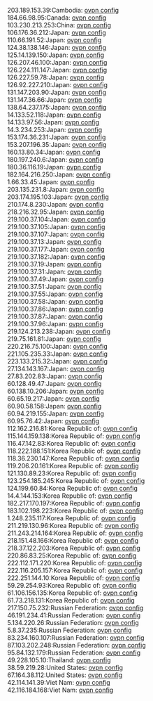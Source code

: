 203.189.153.39:Cambodia: [ovpn config](vpn/203_189_153_39.ovpn)  
184.66.98.95:Canada: [ovpn config](vpn/184_66_98_95.ovpn)  
103.230.213.253:China: [ovpn config](vpn/103_230_213_253.ovpn)  
106.176.36.212:Japan: [ovpn config](vpn/106_176_36_212.ovpn)  
110.66.191.52:Japan: [ovpn config](vpn/110_66_191_52.ovpn)  
124.38.138.146:Japan: [ovpn config](vpn/124_38_138_146.ovpn)  
125.14.139.150:Japan: [ovpn config](vpn/125_14_139_150.ovpn)  
126.207.46.100:Japan: [ovpn config](vpn/126_207_46_100.ovpn)  
126.224.111.147:Japan: [ovpn config](vpn/126_224_111_147.ovpn)  
126.227.59.78:Japan: [ovpn config](vpn/126_227_59_78.ovpn)  
126.92.227.210:Japan: [ovpn config](vpn/126_92_227_210.ovpn)  
131.147.203.90:Japan: [ovpn config](vpn/131_147_203_90.ovpn)  
131.147.36.66:Japan: [ovpn config](vpn/131_147_36_66.ovpn)  
138.64.237.175:Japan: [ovpn config](vpn/138_64_237_175.ovpn)  
14.133.52.118:Japan: [ovpn config](vpn/14_133_52_118.ovpn)  
14.133.97.56:Japan: [ovpn config](vpn/14_133_97_56.ovpn)  
14.3.234.253:Japan: [ovpn config](vpn/14_3_234_253.ovpn)  
153.174.36.231:Japan: [ovpn config](vpn/153_174_36_231.ovpn)  
153.207.196.35:Japan: [ovpn config](vpn/153_207_196_35.ovpn)  
160.13.80.34:Japan: [ovpn config](vpn/160_13_80_34.ovpn)  
180.197.240.6:Japan: [ovpn config](vpn/180_197_240_6.ovpn)  
180.36.116.19:Japan: [ovpn config](vpn/180_36_116_19.ovpn)  
182.164.216.250:Japan: [ovpn config](vpn/182_164_216_250.ovpn)  
1.66.33.45:Japan: [ovpn config](vpn/1_66_33_45.ovpn)  
203.135.231.8:Japan: [ovpn config](vpn/203_135_231_8.ovpn)  
203.174.195.103:Japan: [ovpn config](vpn/203_174_195_103.ovpn)  
210.174.8.230:Japan: [ovpn config](vpn/210_174_8_230.ovpn)  
218.216.32.95:Japan: [ovpn config](vpn/218_216_32_95.ovpn)  
219.100.37.104:Japan: [ovpn config](vpn/219_100_37_104.ovpn)  
219.100.37.105:Japan: [ovpn config](vpn/219_100_37_105.ovpn)  
219.100.37.107:Japan: [ovpn config](vpn/219_100_37_107.ovpn)  
219.100.37.13:Japan: [ovpn config](vpn/219_100_37_13.ovpn)  
219.100.37.177:Japan: [ovpn config](vpn/219_100_37_177.ovpn)  
219.100.37.182:Japan: [ovpn config](vpn/219_100_37_182.ovpn)  
219.100.37.19:Japan: [ovpn config](vpn/219_100_37_19.ovpn)  
219.100.37.31:Japan: [ovpn config](vpn/219_100_37_31.ovpn)  
219.100.37.49:Japan: [ovpn config](vpn/219_100_37_49.ovpn)  
219.100.37.51:Japan: [ovpn config](vpn/219_100_37_51.ovpn)  
219.100.37.55:Japan: [ovpn config](vpn/219_100_37_55.ovpn)  
219.100.37.58:Japan: [ovpn config](vpn/219_100_37_58.ovpn)  
219.100.37.86:Japan: [ovpn config](vpn/219_100_37_86.ovpn)  
219.100.37.87:Japan: [ovpn config](vpn/219_100_37_87.ovpn)  
219.100.37.96:Japan: [ovpn config](vpn/219_100_37_96.ovpn)  
219.124.213.238:Japan: [ovpn config](vpn/219_124_213_238.ovpn)  
219.75.161.81:Japan: [ovpn config](vpn/219_75_161_81.ovpn)  
220.216.75.100:Japan: [ovpn config](vpn/220_216_75_100.ovpn)  
221.105.235.33:Japan: [ovpn config](vpn/221_105_235_33.ovpn)  
223.133.215.32:Japan: [ovpn config](vpn/223_133_215_32.ovpn)  
27.134.143.167:Japan: [ovpn config](vpn/27_134_143_167.ovpn)  
27.83.202.83:Japan: [ovpn config](vpn/27_83_202_83.ovpn)  
60.128.49.47:Japan: [ovpn config](vpn/60_128_49_47.ovpn)  
60.138.10.206:Japan: [ovpn config](vpn/60_138_10_206.ovpn)  
60.65.19.217:Japan: [ovpn config](vpn/60_65_19_217.ovpn)  
60.90.58.158:Japan: [ovpn config](vpn/60_90_58_158.ovpn)  
60.94.219.155:Japan: [ovpn config](vpn/60_94_219_155.ovpn)  
60.95.76.42:Japan: [ovpn config](vpn/60_95_76_42.ovpn)  
112.162.216.81:Korea Republic of: [ovpn config](vpn/112_162_216_81.ovpn)  
115.144.159.138:Korea Republic of: [ovpn config](vpn/115_144_159_138.ovpn)  
116.47.142.83:Korea Republic of: [ovpn config](vpn/116_47_142_83.ovpn)  
118.222.188.151:Korea Republic of: [ovpn config](vpn/118_222_188_151.ovpn)  
118.36.230.147:Korea Republic of: [ovpn config](vpn/118_36_230_147.ovpn)  
119.206.20.161:Korea Republic of: [ovpn config](vpn/119_206_20_161.ovpn)  
121.130.89.23:Korea Republic of: [ovpn config](vpn/121_130_89_23.ovpn)  
123.254.185.245:Korea Republic of: [ovpn config](vpn/123_254_185_245.ovpn)  
124.199.60.84:Korea Republic of: [ovpn config](vpn/124_199_60_84.ovpn)  
14.4.144.153:Korea Republic of: [ovpn config](vpn/14_4_144_153.ovpn)  
182.217.170.197:Korea Republic of: [ovpn config](vpn/182_217_170_197.ovpn)  
183.102.198.223:Korea Republic of: [ovpn config](vpn/183_102_198_223.ovpn)  
1.248.235.117:Korea Republic of: [ovpn config](vpn/1_248_235_117.ovpn)  
211.219.130.96:Korea Republic of: [ovpn config](vpn/211_219_130_96.ovpn)  
211.243.214.164:Korea Republic of: [ovpn config](vpn/211_243_214_164.ovpn)  
218.151.48.166:Korea Republic of: [ovpn config](vpn/218_151_48_166.ovpn)  
218.37.122.203:Korea Republic of: [ovpn config](vpn/218_37_122_203.ovpn)  
220.86.83.25:Korea Republic of: [ovpn config](vpn/220_86_83_25.ovpn)  
222.112.171.220:Korea Republic of: [ovpn config](vpn/222_112_171_220.ovpn)  
222.116.205.157:Korea Republic of: [ovpn config](vpn/222_116_205_157.ovpn)  
222.251.144.10:Korea Republic of: [ovpn config](vpn/222_251_144_10.ovpn)  
59.29.254.93:Korea Republic of: [ovpn config](vpn/59_29_254_93.ovpn)  
61.106.156.135:Korea Republic of: [ovpn config](vpn/61_106_156_135.ovpn)  
61.73.218.131:Korea Republic of: [ovpn config](vpn/61_73_218_131.ovpn)  
217.150.75.232:Russian Federation: [ovpn config](vpn/217_150_75_232.ovpn)  
46.191.234.41:Russian Federation: [ovpn config](vpn/46_191_234_41.ovpn)  
5.134.220.26:Russian Federation: [ovpn config](vpn/5_134_220_26.ovpn)  
5.8.37.235:Russian Federation: [ovpn config](vpn/5_8_37_235.ovpn)  
83.234.160.107:Russian Federation: [ovpn config](vpn/83_234_160_107.ovpn)  
87.103.202.248:Russian Federation: [ovpn config](vpn/87_103_202_248.ovpn)  
95.84.132.179:Russian Federation: [ovpn config](vpn/95_84_132_179.ovpn)  
49.228.105.10:Thailand: [ovpn config](vpn/49_228_105_10.ovpn)  
38.59.219.28:United States: [ovpn config](vpn/38_59_219_28.ovpn)  
67.164.38.112:United States: [ovpn config](vpn/67_164_38_112.ovpn)  
42.114.141.39:Viet Nam: [ovpn config](vpn/42_114_141_39.ovpn)  
42.116.184.168:Viet Nam: [ovpn config](vpn/42_116_184_168.ovpn)  
